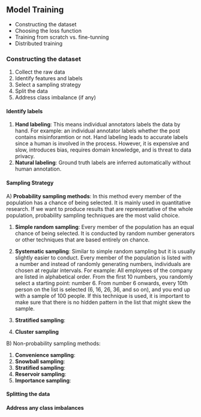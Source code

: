 ## Model Training
- Constructing the dataset
- Choosing the loss function
- Training from scratch vs. fine-tunning
- Distributed training

### Constructing the dataset
1) Collect the raw data
2) Identify features and labels
3) Select a sampling strategy
4) Split the data
5) Address class imbalance (if any)


#### Identify labels
1) **Hand labeling**: This means individual annotators labels the data by hand. For example:
an individual annotator labels whether the post contains misinforamtion or not. Hand labeling leads to
accurate labels since a human is involved in the process. However, it is expensive and slow, introduces bias,
requires domain knowledge, and is threat to data privacy.
2) **Natural labeling**: Ground truth labels are inferred automatically without human annotation.

#### Sampling Strategy
A) **Probability sampling methods**: In this method every member of the population has a chance of being selected. It
is mainly used in quantitative research. If we want to produce results that are representative of the whole population,
probability sampling techniques are the most valid choice.

1) **Simple random sampling**: Every member of the population has an equal chance of being selected. It is conducted by
random number generators or other techniques that are based entirely on chance.

2) **Systematic sampling**: Similar to simple random sampling but it is usually slightly easier to conduct. Every member
of the population is listed with a number and instead of randomly generating numbers, individuals are chosen at regular
intervals. For example: All employees of the company are listed in alphabetical order. From the first 10 numbers, you
randomly select a starting point: number 6. From number 6 onwards, every 10th person on the list is selected (6, 16, 26,
36, and so on), and you end up with a sample of 100 people.
If this technique is used, it is important to make sure that there is no hidden pattern in the list that might skew the
sample.

3) **Stratified sampling**: 

4) **Cluster sampling**

B) Non-probability sampling methods:
1) **Convenience sampling**:
2) **Snowball sampling**:
3) **Stratified sampling**:
4) **Reservoir sampling**:
5) **Importance sampling**:

#### Splitting the data

#### Address any class imbalances